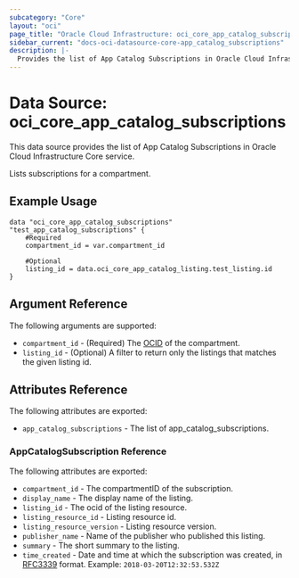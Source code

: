 ```yaml
---
subcategory: "Core"
layout: "oci"
page_title: "Oracle Cloud Infrastructure: oci_core_app_catalog_subscriptions"
sidebar_current: "docs-oci-datasource-core-app_catalog_subscriptions"
description: |-
  Provides the list of App Catalog Subscriptions in Oracle Cloud Infrastructure Core service
---
```


# Data Source: oci_core_app_catalog_subscriptions
This data source provides the list of App Catalog Subscriptions in Oracle Cloud Infrastructure Core service.

Lists subscriptions for a compartment.

## Example Usage

```hcl
data "oci_core_app_catalog_subscriptions" "test_app_catalog_subscriptions" {
	#Required
	compartment_id = var.compartment_id

	#Optional
	listing_id = data.oci_core_app_catalog_listing.test_listing.id
}
```

## Argument Reference

The following arguments are supported:

* `compartment_id` - (Required) The [OCID](https://docs.cloud.oracle.com/iaas/Content/General/Concepts/identifiers.htm) of the compartment.
* `listing_id` - (Optional) A filter to return only the listings that matches the given listing id. 


## Attributes Reference

The following attributes are exported:

* `app_catalog_subscriptions` - The list of app_catalog_subscriptions.

### AppCatalogSubscription Reference

The following attributes are exported:

* `compartment_id` - The compartmentID of the subscription.
* `display_name` - The display name of the listing.
* `listing_id` - The ocid of the listing resource.
* `listing_resource_id` - Listing resource id.
* `listing_resource_version` - Listing resource version.
* `publisher_name` - Name of the publisher who published this listing.
* `summary` - The short summary to the listing.
* `time_created` - Date and time at which the subscription was created, in [RFC3339](https://tools.ietf.org/html/rfc3339) format. Example: `2018-03-20T12:32:53.532Z` 


